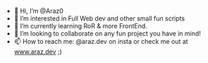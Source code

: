 - 👋 Hi, I’m @Araz0
- 👀 I’m interested in Full Web dev and other small fun scripts 
- 🌱 I’m currently learning RoR & more FrontEnd.
- 💞️ I’m looking to collaborate on any fun project you have in mind! 
- 📫 How to reach me: @araz.dev on insta or check me out at www.araz.dev ;) 

<!---
Araz0/Araz0 is a ✨ special ✨ repository because its `README.md` (this file) appears on your GitHub profile.
You can click the Preview link to take a look at your changes.
--->
